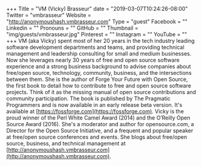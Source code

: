 +++
Title = "VM (Vicky) Brasseur"
date = "2019-03-07T10:24:26-08:00"
Twitter = "vmbrasseur"
Website = "http://anonymoushash.vmbrasseur.com"
Type = "guest"
Facebook = ""
Linkedin = ""
Pronouns = ""
GitHub = ""
Thumbnail = "img/guests/vmbrasseur.jpg"
Pinterest = ""
Instagram = ""
YouTube = ""
+++
VM (aka Vicky) spent most of her 20 years in the tech industry leading software development departments and teams, and providing technical management and leadership consulting for small and medium businesses. Now she leverages nearly 30 years of free and open source software experience and a strong business background to advise companies about free/open source, technology, community, business, and the intersections between them. She is the author of Forge Your Future with Open Source, the first book to detail how to contribute to free and open source software projects. Think of it as the missing manual of open source contributions and community participation. The book is published by The Pragmatic Programmers and is now available in an early release beta version. It's available at [https://fossforge.com](https://fossforge.com). Vicky is the proud winner of the Perl White Camel Award (2014) and the O’Reilly Open Source Award (2016). She's a moderator and author for opensource.com, a Director for the Open Source Initiative, and a frequent and popular speaker at free/open source conferences and events. She blogs about free/open source, business, and technical management at [http://anonymoushash.vmbrasseur.com](http://anonymoushash.vmbrasseur.com).
